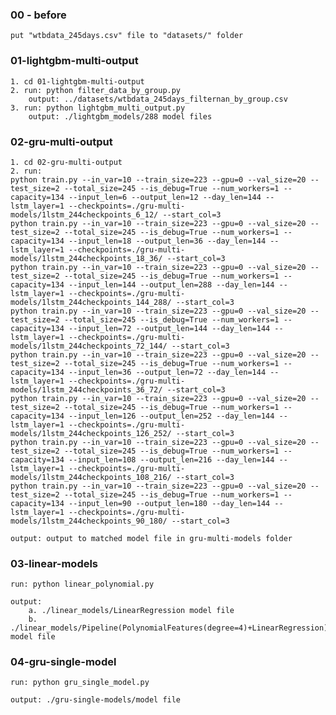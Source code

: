 ### 00 - before
    put "wtbdata_245days.csv" file to "datasets/" folder

### 01-lightgbm-multi-output
    1. cd 01-lightgbm-multi-output
    2. run: python filter_data_by_group.py
        output: ../datasets/wtbdata_245days_filternan_by_group.csv
    3. run: python lightgbm_multi_output.py
        output: ./lightgbm_models/288 model files
                

### 02-gru-multi-output
```
1. cd 02-gru-multi-output
2. run:
python train.py --in_var=10 --train_size=223 --gpu=0 --val_size=20 --test_size=2 --total_size=245 --is_debug=True --num_workers=1 --capacity=134 --input_len=6 --output_len=12 --day_len=144 --lstm_layer=1 --checkpoints=./gru-multi-models/1lstm_244checkpoints_6_12/ --start_col=3
python train.py --in_var=10 --train_size=223 --gpu=0 --val_size=20 --test_size=2 --total_size=245 --is_debug=True --num_workers=1 --capacity=134 --input_len=18 --output_len=36 --day_len=144 --lstm_layer=1 --checkpoints=./gru-multi-models/1lstm_244checkpoints_18_36/ --start_col=3
python train.py --in_var=10 --train_size=223 --gpu=0 --val_size=20 --test_size=2 --total_size=245 --is_debug=True --num_workers=1 --capacity=134 --input_len=144 --output_len=288 --day_len=144 --lstm_layer=1 --checkpoints=./gru-multi-models/1lstm_244checkpoints_144_288/ --start_col=3
python train.py --in_var=10 --train_size=223 --gpu=0 --val_size=20 --test_size=2 --total_size=245 --is_debug=True --num_workers=1 --capacity=134 --input_len=72 --output_len=144 --day_len=144 --lstm_layer=1 --checkpoints=./gru-multi-models/1lstm_244checkpoints_72_144/ --start_col=3
python train.py --in_var=10 --train_size=223 --gpu=0 --val_size=20 --test_size=2 --total_size=245 --is_debug=True --num_workers=1 --capacity=134 --input_len=36 --output_len=72 --day_len=144 --lstm_layer=1 --checkpoints=./gru-multi-models/1lstm_244checkpoints_36_72/ --start_col=3
python train.py --in_var=10 --train_size=223 --gpu=0 --val_size=20 --test_size=2 --total_size=245 --is_debug=True --num_workers=1 --capacity=134 --input_len=126 --output_len=252 --day_len=144 --lstm_layer=1 --checkpoints=./gru-multi-models/1lstm_244checkpoints_126_252/ --start_col=3
python train.py --in_var=10 --train_size=223 --gpu=0 --val_size=20 --test_size=2 --total_size=245 --is_debug=True --num_workers=1 --capacity=134 --input_len=108 --output_len=216 --day_len=144 --lstm_layer=1 --checkpoints=./gru-multi-models/1lstm_244checkpoints_108_216/ --start_col=3
python train.py --in_var=10 --train_size=223 --gpu=0 --val_size=20 --test_size=2 --total_size=245 --is_debug=True --num_workers=1 --capacity=134 --input_len=90 --output_len=180 --day_len=144 --lstm_layer=1 --checkpoints=./gru-multi-models/1lstm_244checkpoints_90_180/ --start_col=3

output: output to matched model file in gru-multi-models folder
```


### 03-linear-models
    
    run: python linear_polynomial.py

    output: 
        a. ./linear_models/LinearRegression model file
        b. ./linear_models/Pipeline(PolynomialFeatures(degree=4)+LinearRegression) model file

### 04-gru-single-model

    run: python gru_single_model.py

    output: ./gru-single-models/model file